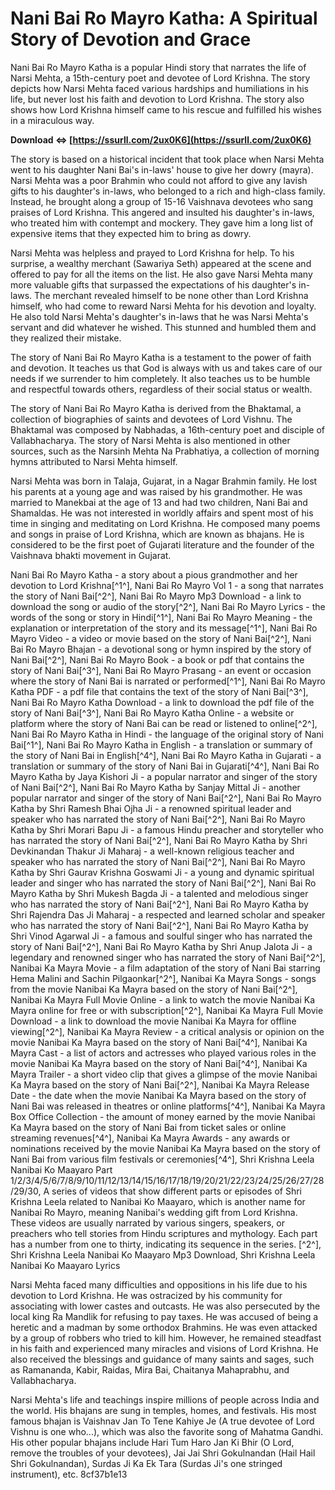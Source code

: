 # Nani Bai Ro Mayro Katha: A Spiritual Story of Devotion and Grace
 
Nani Bai Ro Mayro Katha is a popular Hindi story that narrates the life of Narsi Mehta, a 15th-century poet and devotee of Lord Krishna. The story depicts how Narsi Mehta faced various hardships and humiliations in his life, but never lost his faith and devotion to Lord Krishna. The story also shows how Lord Krishna himself came to his rescue and fulfilled his wishes in a miraculous way.
 
**Download ⇔ [https://ssurll.com/2ux0K6](https://ssurll.com/2ux0K6)**


 
The story is based on a historical incident that took place when Narsi Mehta went to his daughter Nani Bai's in-laws' house to give her dowry (mayra). Narsi Mehta was a poor Brahmin who could not afford to give any lavish gifts to his daughter's in-laws, who belonged to a rich and high-class family. Instead, he brought along a group of 15-16 Vaishnava devotees who sang praises of Lord Krishna. This angered and insulted his daughter's in-laws, who treated him with contempt and mockery. They gave him a long list of expensive items that they expected him to bring as dowry.
 
Narsi Mehta was helpless and prayed to Lord Krishna for help. To his surprise, a wealthy merchant (Sawariya Seth) appeared at the scene and offered to pay for all the items on the list. He also gave Narsi Mehta many more valuable gifts that surpassed the expectations of his daughter's in-laws. The merchant revealed himself to be none other than Lord Krishna himself, who had come to reward Narsi Mehta for his devotion and loyalty. He also told Narsi Mehta's daughter's in-laws that he was Narsi Mehta's servant and did whatever he wished. This stunned and humbled them and they realized their mistake.
 
The story of Nani Bai Ro Mayro Katha is a testament to the power of faith and devotion. It teaches us that God is always with us and takes care of our needs if we surrender to him completely. It also teaches us to be humble and respectful towards others, regardless of their social status or wealth.
  
The story of Nani Bai Ro Mayro Katha is derived from the Bhaktamal, a collection of biographies of saints and devotees of Lord Vishnu. The Bhaktamal was composed by Nabhadas, a 16th-century poet and disciple of Vallabhacharya. The story of Narsi Mehta is also mentioned in other sources, such as the Narsinh Mehta Na Prabhatiya, a collection of morning hymns attributed to Narsi Mehta himself.
 
Narsi Mehta was born in Talaja, Gujarat, in a Nagar Brahmin family. He lost his parents at a young age and was raised by his grandmother. He was married to Manekbai at the age of 13 and had two children, Nani Bai and Shamaldas. He was not interested in worldly affairs and spent most of his time in singing and meditating on Lord Krishna. He composed many poems and songs in praise of Lord Krishna, which are known as bhajans. He is considered to be the first poet of Gujarati literature and the founder of the Vaishnava bhakti movement in Gujarat.
 
Nani Bai Ro Mayro Katha - a story about a pious grandmother and her devotion to Lord Krishna[^1^],  Nani Bai Ro Mayro Vol 1 - a song that narrates the story of Nani Bai[^2^],  Nani Bai Ro Mayro Mp3 Download - a link to download the song or audio of the story[^2^],  Nani Bai Ro Mayro Lyrics - the words of the song or story in Hindi[^1^],  Nani Bai Ro Mayro Meaning - the explanation or interpretation of the story and its message[^1^],  Nani Bai Ro Mayro Video - a video or movie based on the story of Nani Bai[^2^],  Nani Bai Ro Mayro Bhajan - a devotional song or hymn inspired by the story of Nani Bai[^2^],  Nani Bai Ro Mayro Book - a book or pdf that contains the story of Nani Bai[^3^],  Nani Bai Ro Mayro Prasang - an event or occasion where the story of Nani Bai is narrated or performed[^1^],  Nani Bai Ro Mayro Katha PDF - a pdf file that contains the text of the story of Nani Bai[^3^],  Nani Bai Ro Mayro Katha Download - a link to download the pdf file of the story of Nani Bai[^3^],  Nani Bai Ro Mayro Katha Online - a website or platform where the story of Nani Bai can be read or listened to online[^2^],  Nani Bai Ro Mayro Katha in Hindi - the language of the original story of Nani Bai[^1^],  Nani Bai Ro Mayro Katha in English - a translation or summary of the story of Nani Bai in English[^4^],  Nani Bai Ro Mayro Katha in Gujarati - a translation or summary of the story of Nani Bai in Gujarati[^4^],  Nani Bai Ro Mayro Katha by Jaya Kishori Ji - a popular narrator and singer of the story of Nani Bai[^2^],  Nani Bai Ro Mayro Katha by Sanjay Mittal Ji - another popular narrator and singer of the story of Nani Bai[^2^],  Nani Bai Ro Mayro Katha by Shri Ramesh Bhai Ojha Ji - a renowned spiritual leader and speaker who has narrated the story of Nani Bai[^2^],  Nani Bai Ro Mayro Katha by Shri Morari Bapu Ji - a famous Hindu preacher and storyteller who has narrated the story of Nani Bai[^2^],  Nani Bai Ro Mayro Katha by Shri Devkinandan Thakur Ji Maharaj - a well-known religious teacher and speaker who has narrated the story of Nani Bai[^2^],  Nani Bai Ro Mayro Katha by Shri Gaurav Krishna Goswami Ji - a young and dynamic spiritual leader and singer who has narrated the story of Nani Bai[^2^],  Nani Bai Ro Mayro Katha by Shri Mukesh Bagda Ji - a talented and melodious singer who has narrated the story of Nani Bai[^2^],  Nani Bai Ro Mayro Katha by Shri Rajendra Das Ji Maharaj - a respected and learned scholar and speaker who has narrated the story of Nani Bai[^2^],  Nani Bai Ro Mayro Katha by Shri Vinod Agarwal Ji - a famous and soulful singer who has narrated the story of Nani Bai[^2^],  Nani Bai Ro Mayro Katha by Shri Anup Jalota Ji - a legendary and renowned singer who has narrated the story of Nani Bai[^2^],  Nanibai Ka Mayra Movie - a film adaptation of the story of Nani Bai starring Hema Malini and Sachin Pilgaonkar[^2^],  Nanibai Ka Mayra Songs - songs from the movie Nanibai Ka Mayra based on the story of Nani Bai[^2^],  Nanibai Ka Mayra Full Movie Online - a link to watch the movie Nanibai Ka Mayra online for free or with subscription[^2^],  Nanibai Ka Mayra Full Movie Download - a link to download the movie Nanibai Ka Mayra for offline viewing[^2^],  Nanibai Ka Mayra Review - a critical analysis or opinion on the movie Nanibai Ka Mayra based on the story of Nani Bai[^4^],  Nanibai Ka Mayra Cast - a list of actors and actresses who played various roles in the movie Nanibai Ka Mayra based on the story of Nani Bai[^4^],  Nanibai Ka Mayra Trailer - a short video clip that gives a glimpse of the movie Nanibai Ka Mayra based on the story of Nani Bai[^2^],  Nanibai Ka Mayra Release Date - the date when the movie Nanibai Ka Mayra based on the story of Nani Bai was released in theatres or online platforms[^4^],  Nanibai Ka Mayra Box Office Collection - the amount of money earned by the movie Nanibai Ka Mayra based on the story of Nani Bai from ticket sales or online streaming revenues[^4^],  Nanibai Ka Mayra Awards - any awards or nominations received by the movie Nanibai Ka Mayra based on the story of Nani Bai from various film festivals or ceremonies[^4^],  Shri Krishna Leela Nanibai Ko Maayaro Part 1/2/3/4/5/6/7/8/9/10/11/12/13/14/15/16/17/18/19/20/21/22/23/24/25/26/27/28/29/30,  A series of videos that show different parts or episodes of Shri Krishna Leela related to Nanibai Ko Maayaro, which is another name for Nanibai Ro Mayro, meaning Nanibai's wedding gift from Lord Krishna. These videos are usually narrated by various singers, speakers, or preachers who tell stories from Hindu scriptures and mythology. Each part has a number from one to thirty, indicating its sequence in the series. [^2^],  Shri Krishna Leela Nanibai Ko Maayaro Mp3 Download,  Shri Krishna Leela Nanibai Ko Maayaro Lyrics
 
Narsi Mehta faced many difficulties and oppositions in his life due to his devotion to Lord Krishna. He was ostracized by his community for associating with lower castes and outcasts. He was also persecuted by the local king Ra Mandlik for refusing to pay taxes. He was accused of being a heretic and a madman by some orthodox Brahmins. He was even attacked by a group of robbers who tried to kill him. However, he remained steadfast in his faith and experienced many miracles and visions of Lord Krishna. He also received the blessings and guidance of many saints and sages, such as Ramananda, Kabir, Raidas, Mira Bai, Chaitanya Mahaprabhu, and Vallabhacharya.
 
Narsi Mehta's life and teachings inspire millions of people across India and the world. His bhajans are sung in temples, homes, and festivals. His most famous bhajan is Vaishnav Jan To Tene Kahiye Je (A true devotee of Lord Vishnu is one who...), which was also the favorite song of Mahatma Gandhi. His other popular bhajans include Hari Tum Haro Jan Ki Bhir (O Lord, remove the troubles of your devotees), Jai Jai Shri Gokulnandan (Hail Hail Shri Gokulnandan), Surdas Ji Ka Ek Tara (Surdas Ji's one stringed instrument), etc.
 8cf37b1e13
 
